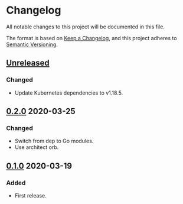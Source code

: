 # Changelog

All notable changes to this project will be documented in this file.

The format is based on [Keep a Changelog](https://keepachangelog.com/en/1.0.0/),
and this project adheres to [Semantic Versioning](https://semver.org/spec/v2.0.0.html).



## [Unreleased]

### Changed

- Update Kubernetes dependencies to v1.18.5.


## [0.2.0] 2020-03-25

### Changed

- Switch from dep to Go modules.
- Use architect orb.



## [0.1.0] 2020-03-19

### Added

- First release.



[Unreleased]: https://github.com/giantswarm/k8sportforward/compare/v0.1.0...HEAD

[0.2.0]: https://github.com/giantswarm/k8sportforward/compare/v0.1.0...v0.2.0

[0.1.0]: https://github.com/giantswarm/k8sportforward/releases/tag/v0.1.0
